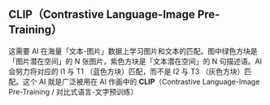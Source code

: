 ## CLIP（Contrastive Language-Image Pre-Training）

这需要 AI 在海量「文本-图片」数据上学习图片和文本的匹配。图中绿色方块是「图片潜在空间」的 N 张图片，紫色方块是「文本潜在空间」的 N 句描述语。AI 会努力将对应的 I1 与 T1 （蓝色方块）匹配，而不是 I2 与 T3 （灰色方块）匹配。这个 AI 就是广泛被用在 AI 作画中的 **CLIP**（Contrastive Language-Image Pre-Training / 对比式语言-文字预训练）